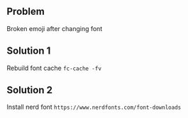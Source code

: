 ## Problem

Broken emoji after changing font

## Solution 1

Rebuild font cache `fc-cache -fv`

## Solution 2

Install nerd font `https://www.nerdfonts.com/font-downloads`
